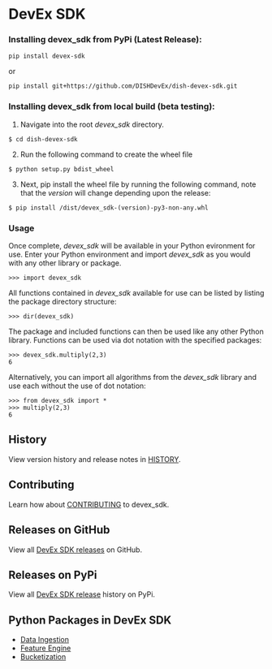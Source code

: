 # DevEx SDK

### __Installing devex_sdk__ from PyPi (Latest Release):
```console
pip install devex-sdk
```
or
```console
pip install git+https://github.com/DISHDevEx/dish-devex-sdk.git
```

### __Installing devex_sdk__ from local build (beta testing):
1. Navigate into the root _devex_sdk_ directory.
```console
$ cd dish-devex-sdk
```
2. Run the following command to create the wheel file
 
```console
$ python setup.py bdist_wheel
```
3. Next, pip install the wheel file by running the following command, note that the _version_ will change depending upon the release:
```console
$ pip install /dist/devex_sdk-(version)-py3-non-any.whl
```
### __Usage__

Once complete, _devex_sdk_ will be available in your Python evironment for use.  Enter your Python environment and import _devex_sdk_ as you would with any other library or package.
```console
>>> import devex_sdk
```
All functions contained in _devex_sdk_ available for use can be listed by listing the package directory structure:
```console
>>> dir(devex_sdk)
```
The package and included functions can then be used like any other Python library.  Functions can be used via dot notation with the specified packages:
```conscole
>>> devex_sdk.multiply(2,3)
6
```
Alternatively, you can import all algorithms from the _devex_sdk_ library and use each without the use of dot notation:
```console
>>> from devex_sdk import *
>>> multiply(2,3)
6
```

## __History__
View version history and release notes in [HISTORY](https://github.com/DISHDevEx/dish-devex-sdk/blob/main/HISTORY.md). 

## __Contributing__
Learn how about [CONTRIBUTING](https://github.com/DISHDevEx/dish-devex-sdk/blob/main/CONTRIBUTING.md) to devex_sdk.

## __Releases on GitHub__
View all [DevEx SDK releases](https://github.com/DISHDevEx/dish-devex-sdk/releases) on GitHub.

## __Releases on PyPi__
View all [DevEx SDK release](https://pypi.org/project/devex-sdk/#history) history on PyPi.


## Python Packages in DevEx SDK
- [Data Ingestion](https://github.com/DISHDevEx/dish-devex-sdk/tree/main/devex_sdk/data_ingestion)
- [Feature Engine](https://github.com/DISHDevEx/dish-devex-sdk/tree/main/devex_sdk/feature_engine)
- [Bucketization](https://github.com/DISHDevEx/dish-devex-sdk/tree/main/devex_sdk/bucketization)